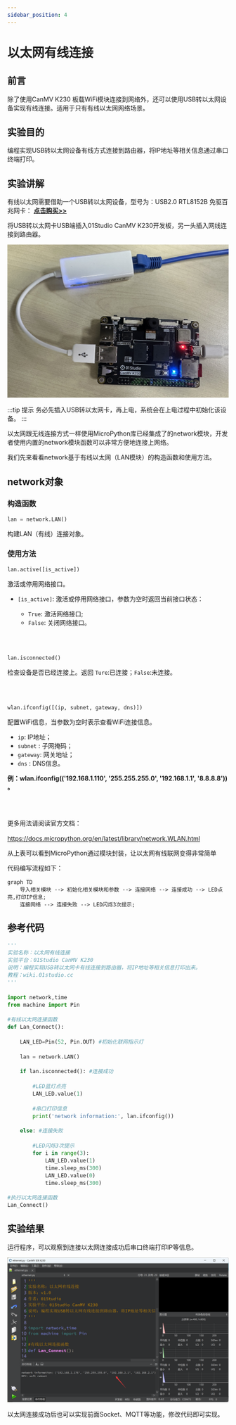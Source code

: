 ```yaml
---
sidebar_position: 4
---
```


# 以太网有线连接

## 前言

除了使用CanMV K230 板载WiFi模块连接到网络外，还可以使用USB转以太网设备实现有线连接。适用于只有有线以太网网络场景。

## 实验目的

编程实现USB转以太网设备有线方式连接到路由器，将IP地址等相关信息通过串口终端打印。

## 实验讲解

有线以太网需要借助一个USB转以太网设备，型号为：USB2.0 RTL8152B 免驱百兆网卡： [**点击购买>>**](https://item.taobao.com/item.htm?id=822775353673)

将USB转以太网卡USB端插入01Studio CanMV K230开发板，另一头插入网线连接到路由器。

![ethernet](./img/ethernet/ethernet1.png)

:::tip 提示
务必先插入USB转以太网卡，再上电，系统会在上电过程中初始化该设备。
:::

以太网跟无线连接方式一样使用MicroPython库已经集成了的network模块，开发者使用内置的network模块函数可以非常方便地连接上网络。

我们先来看看network基于有线以太网（LAN模块）的构造函数和使用方法。

## network对象

### 构造函数
```python
lan = network.LAN()
```
构建LAN（有线）连接对象。 

### 使用方法
```python
lan.active([is_active])
```
激活或停用网络接口。
- `[is_active]`: 激活或停用网络接口，参数为空时返回当前接口状态：

    - `True`: 激活网络接口;
    - `False`: 关闭网络接口。

<br></br>

```python
lan.isconnected()
```
检查设备是否已经连接上。返回 `Ture`:已连接；`False`:未连接。

<br></br>

```python
wlan.ifconfig([(ip, subnet, gateway, dns)])
```
配置WiFi信息，当参数为空时表示查看WiFi连接信息。
- `ip`: IP地址；
- `subnet` : 子网掩码；
- `gateway`: 网关地址；
- `dns` : DNS信息。

**例：wlan.ifconfig(('192.168.1.110', '255.255.255.0', '192.168.1.1', '8.8.8.8')) 。**

<br></br>

更多用法请阅读官方文档：<br></br>
https://docs.micropython.org/en/latest/library/network.WLAN.html

从上表可以看到MicroPython通过模块封装，让以太网有线联网变得非常简单

代码编写流程如下：

```mermaid
graph TD
    导入相关模块 --> 初始化相关模块和参数 --> 连接网络 --> 连接成功 --> LED点亮,打印IP信息;
    连接网络 --> 连接失败 --> LED闪烁3次提示;
```

## 参考代码

```python
'''
实验名称：以太网有线连接
实验平台：01Studio CanMV K230
说明：编程实现USB转以太网卡有线连接到路由器，将IP地址等相关信息打印出来。
教程：wiki.01studio.cc
'''

import network,time
from machine import Pin

#有线以太网连接函数
def Lan_Connect():

    LAN_LED=Pin(52, Pin.OUT) #初始化联网指示灯

    lan = network.LAN()

    if lan.isconnected(): #连接成功

        #LED蓝灯点亮
        LAN_LED.value(1)

        #串口打印信息
        print('network information:', lan.ifconfig())

    else: #连接失败

        #LED闪烁3次提示
        for i in range(3):
            LAN_LED.value(1)
            time.sleep_ms(300)
            LAN_LED.value(0)
            time.sleep_ms(300)

#执行以太网连接函数
Lan_Connect()

```

## 实验结果

运行程序，可以观察到连接以太网连接成功后串口终端打印IP等信息。

![ethernet](./img/ethernet/ethernet2.png)

以太网连接成功后也可以实现前面Socket、MQTT等功能，修改代码即可实现。
